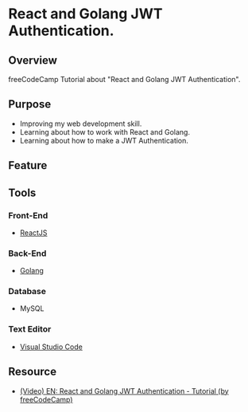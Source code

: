 # React and Golang JWT Authentication. 
## Overview 
freeCodeCamp Tutorial about "React and Golang JWT Authentication". 

## Purpose 
- Improving my web development skill. 
- Learning about how to work with React and Golang. 
- Learning about how to make a JWT Authentication.  

## Feature 

## Tools 
### Front-End 
- [ReactJS](https://reactjs.org/)
### Back-End 
- [Golang](https://go.dev/)

### Database 
- MySQL 
### Text Editor 
- [Visual Studio Code](https://code.visualstudio.com/) 

## Resource 
- [(Video) EN: React and Golang JWT Authentication - Tutorial (by freeCodeCamp)](https://www.youtube.com/watch?v=d4Y2DkKbxM0) 